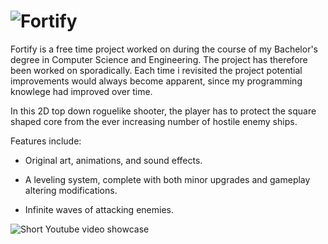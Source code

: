 # ![Fortify](https://i.imgur.com/k54n11u.png)

Fortify is a free time project worked on during the course of my Bachelor's degree in Computer Science and Engineering. The project has therefore been worked on sporadically. Each time i revisited the project potential improvements would always become apparent, since my programming knowlege had improved over time.

In this 2D top down roguelike shooter, the player has to protect the square shaped core from the ever increasing number of hostile enemy ships.

Features include:
  * Original art, animations, and sound effects. 

  * A leveling system, complete with both minor upgrades and gameplay altering modifications. 

  * Infinite waves of attacking enemies.

![Short Youtube video showcase](https://youtu.be/LSdocJUmJMI)


